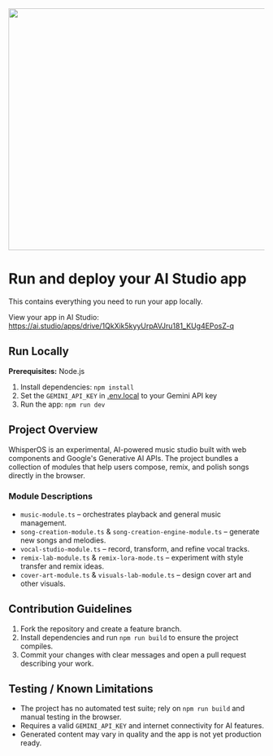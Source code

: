 <div align="center">
<img width="1200" height="475" alt="GHBanner" src="https://github.com/user-attachments/assets/0aa67016-6eaf-458a-adb2-6e31a0763ed6" />
</div>

# Run and deploy your AI Studio app

This contains everything you need to run your app locally.

View your app in AI Studio: https://ai.studio/apps/drive/1QkXik5kyyUrpAVJru181_KUg4EPosZ-q

## Run Locally

**Prerequisites:**  Node.js


1. Install dependencies:
   `npm install`
2. Set the `GEMINI_API_KEY` in [.env.local](.env.local) to your Gemini API key
3. Run the app:
   `npm run dev`

## Project Overview

WhisperOS is an experimental, AI-powered music studio built with web components and Google's Generative AI APIs. The project bundles a collection of modules that help users compose, remix, and polish songs directly in the browser.

### Module Descriptions

- `music-module.ts` – orchestrates playback and general music management.
- `song-creation-module.ts` & `song-creation-engine-module.ts` – generate new songs and melodies.
- `vocal-studio-module.ts` – record, transform, and refine vocal tracks.
- `remix-lab-module.ts` & `remix-lora-mode.ts` – experiment with style transfer and remix ideas.
- `cover-art-module.ts` & `visuals-lab-module.ts` – design cover art and other visuals.

## Contribution Guidelines

1. Fork the repository and create a feature branch.
2. Install dependencies and run `npm run build` to ensure the project compiles.
3. Commit your changes with clear messages and open a pull request describing your work.

## Testing / Known Limitations

- The project has no automated test suite; rely on `npm run build` and manual testing in the browser.
- Requires a valid `GEMINI_API_KEY` and internet connectivity for AI features.
- Generated content may vary in quality and the app is not yet production ready.
